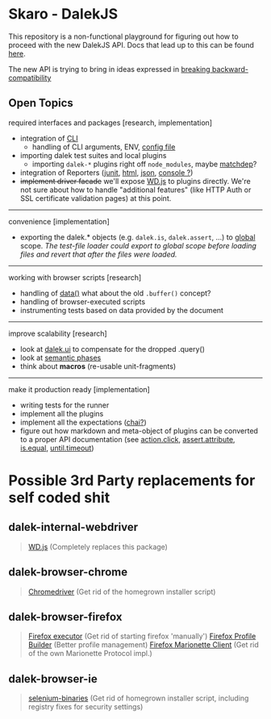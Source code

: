 # Skaro - DalekJS

This repository is a non-functional playground for figuring out how to proceed with the new DalekJS API. Docs that lead up to this can be found [here](https://github.com/rodneyrehm/dalek-api/).

The new API is trying to bring in ideas expressed in [breaking backward-compatibility](https://github.com/rodneyrehm/dalek-api/blob/master/breaking-bc-api.md)

## Open Topics

required interfaces and packages [research, implementation]

* integration of [CLI](https://github.com/dalekjs/dalek-cli) 
  * handling of CLI arguments, ENV, [config file](https://github.com/dalekjs/dalek/blob/master/lib/dalek/config.js)
* importing dalek test suites and local plugins
  * importing `dalek-*` plugins right off `node_modules`, maybe [matchdep](https://www.npmjs.org/package/matchdep)?
* integration of Reporters ([junit](https://github.com/dalekjs/dalek-reporter-junit), [html](https://github.com/dalekjs/dalek-reporter-html), [json](https://github.com/dalekjs/dalek-reporter-json), [console ?](https://github.com/dalekjs/dalek-reporter-console))
* ~~implement driver facade~~ we'll expose [WD.js](https://github.com/admc/wd) to plugins directly. We're not sure about how to handle "additional features" (like HTTP Auth or SSL certificate validation pages) at this point.

---

convenience [implementation]

* exporting the dalek.* objects (e.g. `dalek.is`, `dalek.assert`, …) to [global](http://nodejs.org/api/globals.html#globals_global) scope. *The test-file loader could export to global scope before loading files and revert that after the files were loaded.*

---

working with browser scripts [research]

* handling of [data()](https://github.com/dalekjs/dalek/blob/master/lib/dalek/actions.js#L1214) what about the old `.buffer()` concept?
* handling of browser-executed scripts
* instrumenting tests based on data provided by the document

---

improve scalability [research]

* look at [dalek.ui](https://github.com/rodneyrehm/dalek-api/blob/master/breaking-bc-api.md#remembering-ui-elements) to compensate for the dropped .query()
* look at [semantic phases](https://github.com/rodneyrehm/dalek-api/blob/master/breaking-bc-api.md#semantic-phases)
* think about **macros** (re-usable unit-fragments)

---

make it production ready [implementation]

* writing tests for the runner
* implement all the plugins
* implement all the expectations ([chai?](http://chaijs.com/api/assert/))
* figure out how markdown and meta-object of plugins can be converted to a proper API documentation (see [action.click](https://github.com/dalekjs/skaro/blob/master/src/plugins/action/action.click.js), [assert.attribute](https://github.com/dalekjs/skaro/blob/master/src/plugins/assert/assert.attribute.js), [is.equal](https://github.com/dalekjs/skaro/blob/master/src/plugins/is/is.equal.js), [until.timeout](https://github.com/dalekjs/skaro/blob/master/src/plugins/until/until.timeout.js))

# Possible 3rd Party replacements for self coded shit

## dalek-internal-webdriver
> [WD.js](https://github.com/admc/wd) (Completely replaces this package)

## dalek-browser-chrome
> [Chromedriver](https://www.npmjs.org/package/chromedriver) (Get rid of the homegrown installer script)

## dalek-browser-firefox
> [Firefox executor](https://github.com/mozilla-b2g/marionette-firefox-host) (Get rid of starting firefox 'manually')
> [Firefox Profile Builder](https://www.npmjs.org/package/marionette-profile-builder) (Better profile management)
> [Firefox Marionette Client](https://www.npmjs.org/package/marionette-client) (Get rid of the own Marionette Protocol impl.)

## dalek-browser-ie
> [selenium-binaries](https://www.npmjs.org/package/selenium-binaries) (Get rid of homegrown installer script, including registry fixes for security settings)